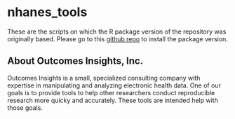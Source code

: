 # nhanes_tools
These are the scripts on which the R package version of the repository was originally based.  Please go to this [github repo](https://github.com/outcomesinsights/nhanes.tools) to install the package version. 

## About Outcomes Insights, Inc.
Outcomes Insights is a small, specialized consulting company with expertise in manipulating and analyzing electronic health data.  One of our goals is to provide tools to help other researchers conduct reproducible research more quicky and accurately.  These tools are intended help with those goals.
